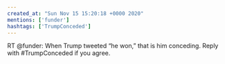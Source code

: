 ```yaml
---
created_at: "Sun Nov 15 15:20:18 +0000 2020"
mentions: ['funder']
hashtags: ['TrumpConceded']
---
```


RT @funder: When Trump tweeted “he won,” that is him conceding. Reply with #TrumpConceded if you agree.